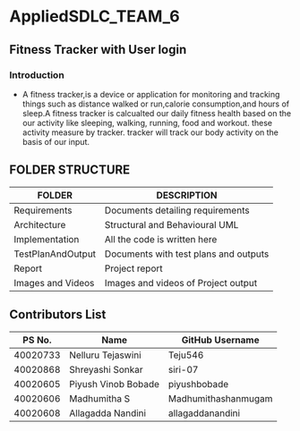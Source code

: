 # AppliedSDLC_TEAM_6
## Fitness Tracker with User login
### Introduction
- A fitness tracker,is a device or application for monitoring and tracking things such as distance walked or run,calorie consumption,and hours of sleep.A fitness tracker is calcualted our daily fitness health based on the our activity like sleeping, walking, running, food and workout. these activity measure by tracker. tracker will track our body activity on the basis of our input.



## FOLDER STRUCTURE

|    FOLDER           |             DESCRIPTION                  |    
|---------------------|------------------------------------------|
| Requirements        | Documents detailing requirements         |             
| Architecture        | Structural and Behavioural UML           |   
| Implementation      | All the code is written here             |
| TestPlanAndOutput   | Documents with test plans and outputs    | 
| Report              | Project report                           |
| Images and Videos   | Images and videos of Project output      | 





## Contributors List 
PS No.   | Name                 | GitHub Username   |                  
---------|----------------------|-------------------|
40020733 |Nelluru Tejaswini     |Teju546            | 
40020868 |Shreyashi Sonkar      |siri-07            |
40020605 |Piyush Vinob Bobade   |piyushbobade       |
40020606 |Madhumitha S          |Madhumithashanmugam|
40020608 |Allagadda Nandini     |allagaddanandini   |

